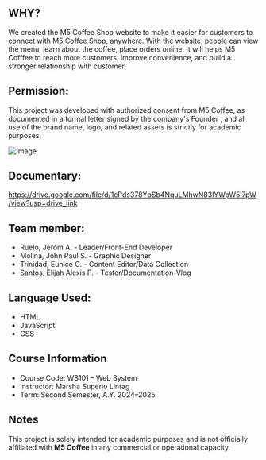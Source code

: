## WHY?

We created the M5 Coffee Shop website to make it easier for customers to connect with M5 Coffee Shop, anywhere. 
With the website, people can view the menu, learn about the coffee, place orders online. 
It will helps M5 Cofffee to reach more customers, improve convenience, and build a stronger relationship with customer.

## Permission: 
This project was developed with authorized consent from M5 Coffee, as documented in a formal letter signed by the company's Founder
, and all use of the brand name, logo, and related assets is strictly for academic purposes.


![Image](https://github.com/user-attachments/assets/4b3b7d5b-12e4-4279-b13c-dbb94a4fcef7)

## Documentary:  
https://drive.google.com/file/d/1ePds378YbSb4NquLMhwN83lYWpW5I7pW/view?usp=drive_link


## Team member:
+ Ruelo, Jerom A. - Leader/Front-End Developer
+ Molina, John Paul S. - Graphic Designer
+ Trinidad, Eunice C. - Content Editor/Data Collection
+ Santos, Elijah Alexis P. - Tester/Documentation-Vlog


## Language Used:
+ HTML
+ JavaScript
+  CSS

## Course Information
+ Course Code: WS101 – Web System
+ Instructor: Marsha Superio Lintag
+ Term: Second Semester, A.Y. 2024–2025

## Notes
This project is solely intended for academic purposes and is not officially affiliated with **M5 Coffee** in any commercial or operational capacity.
